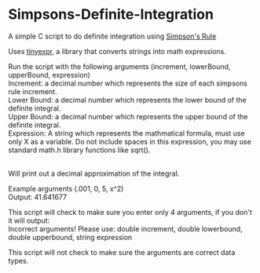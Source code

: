 # Simpsons-Definite-Integration
A simple C script to do definite integration using <a href="https://en.wikipedia.org/wiki/Simpson%27s_ruler">Simpson's Rule</a>

Uses <a href="https://github.com/codeplea/tinyexpr">tinyexpr</a>, a library that converts strings into math expressions.

Run the script with the following arguments (increment, lowerBound, upperBound, expression)
<br>Increment: a decimal number which represents the size of each simpsons rule increment. 
<br>Lower Bound: a decimal number which represents the lower bound of the definite integral.
<br>Upper Bound: a decimal number which represents the upper bound of the definite integral.
<br>Expression: A string which represents the mathmatical formula, must use only X as a variable. Do not include spaces in this expression, you may use standard math.h library functions like sqrt(). 

<br>Will print out a decimal approximation of the integral.

Example arguments (.001, 0, 5, x^2)
<br>Output: 41.641677

This script will check to make sure you enter only 4 arguments, if you don't it will output:
<br>Incorrect arguments! Please use: double increment, double lowerbound, double upperbound, string expression

This script will not check to make sure the arguments are correct data types.

